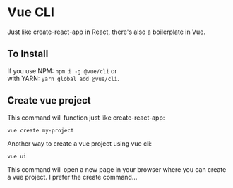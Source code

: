 # Vue CLI

Just like create-react-app in React, there's also a boilerplate in Vue.

## To Install

If you use NPM: `npm i -g @vue/cli` or <br>
with YARN: `yarn global add @vue/cli`.

## Create vue project

This command will function just like create-react-app:
```
vue create my-project
```

Another way to create a vue project using vue cli:
```
vue ui
```
This command will open a new page in your browser where you can create a vue project. I prefer the create command...

